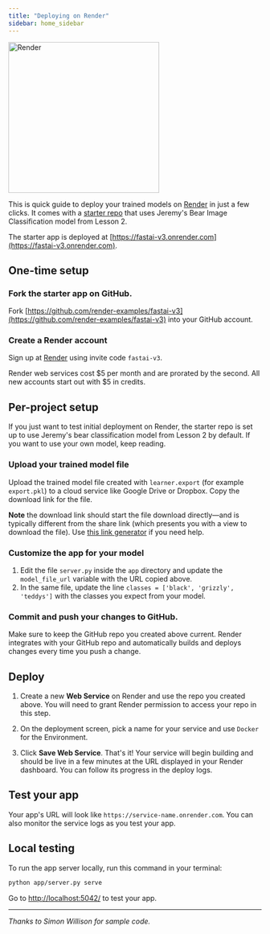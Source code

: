 ```yaml
---
title: "Deploying on Render"
sidebar: home_sidebar
---
```


<img alt="Render" src="/images/render/render.svg" class="provider-logo" width="300">

This is quick guide to deploy your trained models on [Render](https://render.com) in just a few clicks. It comes with a [starter repo](https://github.com/render-examples/fastai-v3) that uses Jeremy's Bear Image Classification model from Lesson 2.

The starter app is deployed at [https://fastai-v3.onrender.com](https://fastai-v3.onrender.com).

## One-time setup

### Fork the starter app on GitHub.

Fork [https://github.com/render-examples/fastai-v3](https://github.com/render-examples/fastai-v3) into your GitHub account.

### Create a Render account

Sign up at [Render](https://render.com/i/fastai-v3) using invite code `fastai-v3`.

Render web services cost $5 per month and are prorated by the second. All new accounts start out with $5 in credits.

## Per-project setup

If you just want to test initial deployment on Render, the starter repo is set up to use Jeremy's bear classification model from Lesson 2 by default. If you want to use your own model, keep reading.

### Upload your trained model file

Upload the trained model file created with `learner.export` (for example `export.pkl`) to a cloud service like Google Drive or Dropbox. Copy the download link for the file.

**Note** the download link should start the file download directly&mdash;and is typically different from the share link (which presents you with a view to download the file). Use [this link generator](https://syncwithtech.blogspot.com/p/direct-download-link-generator.html) if you need help.

### Customize the app for your model

1. Edit the file `server.py` inside the `app` directory and update the `model_file_url` variable with the URL copied above.
2. In the same file, update the line `classes = ['black', 'grizzly', 'teddys']` with the classes you expect from your model.

### Commit and push your changes to GitHub.

Make sure to keep the GitHub repo you created above current. Render integrates with your GitHub repo and automatically builds and deploys changes every time you push a change.

## Deploy

1. Create a new **Web Service** on Render and use the repo you created above. You will need to grant Render permission to access your repo in this step.

2. On the deployment screen, pick a name for your service and use `Docker` for the Environment.

3. Click **Save Web Service**. That's it! Your service will begin building and should be live in a few minutes at the URL displayed in your Render dashboard. You can follow its progress in the deploy logs.


## Test your app

Your app's URL will look like `https://service-name.onrender.com`. You can also monitor the service logs as you test your app.

## Local testing

To run the app server locally, run this command in your terminal:

```bash
python app/server.py serve
```

Go to [http://localhost:5042/](http://localhost:5042/) to test your app.

---

*Thanks to Simon Willison for sample code.*
